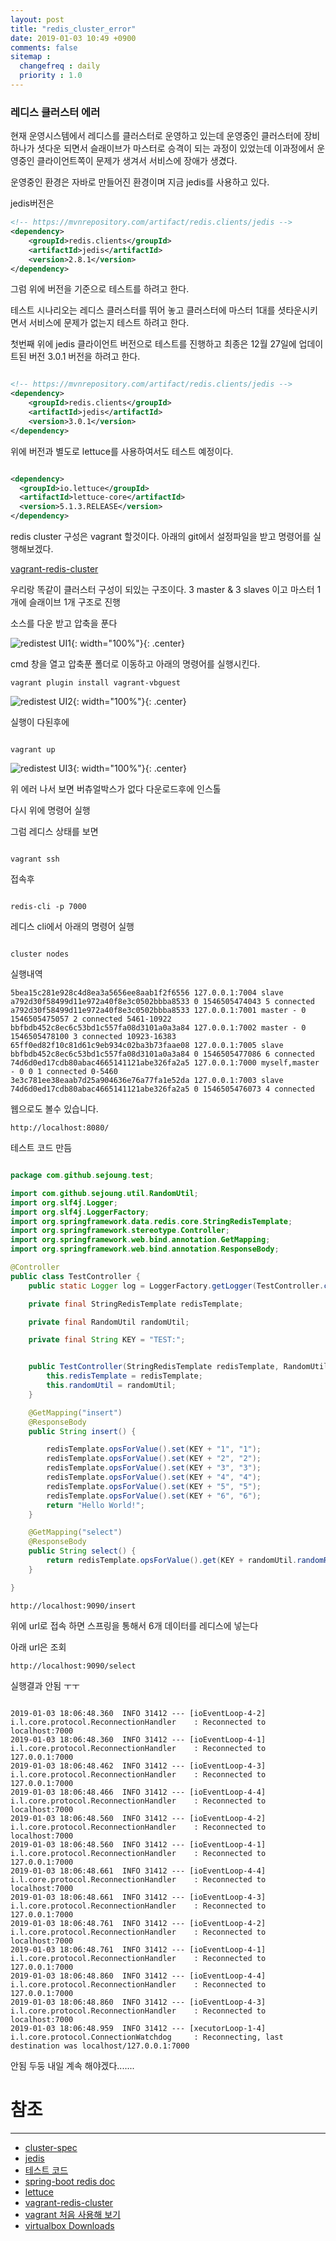 ```yaml
---
layout: post
title: "redis_cluster_error"
date: 2019-01-03 10:49 +0900
comments: false
sitemap :
  changefreq : daily
  priority : 1.0
---
```


### 레디스 클러스터 에러

현재 운영시스템에서 레디스를 클러스터로 운영하고 있는데 운영중인 클러스터에 장비 하나가 셧다운 되면서
슬래이브가 마스터로 승격이 되는 과정이 있었는데 이과정에서 운영중인 클라이언트쪽이 문제가 생겨서 서비스에
장애가 생겼다.

운영중인 환경은 자바로 만들어진 환경이며 지금 jedis를 사용하고 있다. 

jedis버전은

```xml
<!-- https://mvnrepository.com/artifact/redis.clients/jedis -->
<dependency>
    <groupId>redis.clients</groupId>
    <artifactId>jedis</artifactId>
    <version>2.8.1</version>
</dependency>

```

그럼 위에 버전을 기준으로 테스트를 하려고 한다.

테스트 시나리오는 레디스 클러스터를 뛰어 놓고 클러스터에 마스터 1대를 셧타운시키면서 서비스에 문제가 없는지 테스트 하려고 한다.

첫번째 위에 jedis 클라이언트 버전으로 테스트를 진행하고 최종은 12월 27일에 업데이트된 버전 3.0.1 버전을 하려고 한다.

```xml

<!-- https://mvnrepository.com/artifact/redis.clients/jedis -->
<dependency>
    <groupId>redis.clients</groupId>
    <artifactId>jedis</artifactId>
    <version>3.0.1</version>
</dependency>

```

위에 버전과 별도로 lettuce를 사용하여서도 테스트 예정이다.

```xml

<dependency>
  <groupId>io.lettuce</groupId>
  <artifactId>lettuce-core</artifactId>
  <version>5.1.3.RELEASE</version>
</dependency>

```

redis cluster 구성은 vagrant 할것이다. 아래의 git에서 설정파일을 받고 명령어를 실행해보겠다.

[vagrant-redis-cluster](https://github.com/sejoung/vagrant-redis-cluster)

우리랑 똑같이 클러스터 구성이 되있는 구조이다. 3 master & 3 slaves 이고 마스터 1개에 슬래이브 1개 구조로 진행

소스를 다운 받고 압축을 푼다 

![redistest UI1](https://sejoung.github.io/images/2019_01_03_01.jpg){: width="100%"}{: .center}

cmd 창을 열고 압축푼 폴더로 이동하고 아래의 명령어를 실행시킨다.

```
vagrant plugin install vagrant-vbguest

```

![redistest UI2](https://sejoung.github.io/images/2019_01_03_02.jpg){: width="100%"}{: .center}

실행이 다된후에 

```

vagrant up

```

![redistest UI3](https://sejoung.github.io/images/2019_01_03_03.jpg){: width="100%"}{: .center}

위 에러 나서 보면 버츄얼박스가 없다 다운로드후에 인스톨

다시 위에 명령어 실행

그럼 레디스 상태를 보면 

```

vagrant ssh

```

접속후

```

redis-cli -p 7000

```

레디스 cli에서 아래의 명령어 실행

```

cluster nodes

```
실행내역
```
5bea15c281e928c4d8ea3a5656ee8aab1f2f6556 127.0.0.1:7004 slave a792d30f58499d11e972a40f8e3c0502bbba8533 0 1546505474043 5 connected
a792d30f58499d11e972a40f8e3c0502bbba8533 127.0.0.1:7001 master - 0 1546505475057 2 connected 5461-10922
bbfbdb452c8ec6c53bd1c557fa08d3101a0a3a84 127.0.0.1:7002 master - 0 1546505478100 3 connected 10923-16383
65ff0ed82f10c81d61c9eb934c02ba3b73faae08 127.0.0.1:7005 slave bbfbdb452c8ec6c53bd1c557fa08d3101a0a3a84 0 1546505477086 6 connected
74d6d0ed17cdb80abac4665141121abe326fa2a5 127.0.0.1:7000 myself,master - 0 0 1 connected 0-5460
3e3c781ee38eaab7d25a904636e76a77fa1e52da 127.0.0.1:7003 slave 74d6d0ed17cdb80abac4665141121abe326fa2a5 0 1546505476073 4 connected
```

웹으로도 볼수 있습니다.

```
http://localhost:8080/
```


테스트 코드 만듬

```java

package com.github.sejoung.test;

import com.github.sejoung.util.RandomUtil;
import org.slf4j.Logger;
import org.slf4j.LoggerFactory;
import org.springframework.data.redis.core.StringRedisTemplate;
import org.springframework.stereotype.Controller;
import org.springframework.web.bind.annotation.GetMapping;
import org.springframework.web.bind.annotation.ResponseBody;

@Controller
public class TestController {
    public static Logger log = LoggerFactory.getLogger(TestController.class);

    private final StringRedisTemplate redisTemplate;

    private final RandomUtil randomUtil;

    private final String KEY = "TEST:";


    public TestController(StringRedisTemplate redisTemplate, RandomUtil randomUtil) {
        this.redisTemplate = redisTemplate;
        this.randomUtil = randomUtil;
    }

    @GetMapping("insert")
    @ResponseBody
    public String insert() {

        redisTemplate.opsForValue().set(KEY + "1", "1");
        redisTemplate.opsForValue().set(KEY + "2", "2");
        redisTemplate.opsForValue().set(KEY + "3", "3");
        redisTemplate.opsForValue().set(KEY + "4", "4");
        redisTemplate.opsForValue().set(KEY + "5", "5");
        redisTemplate.opsForValue().set(KEY + "6", "6");
        return "Hello World!";
    }

    @GetMapping("select")
    @ResponseBody
    public String select() {
        return redisTemplate.opsForValue().get(KEY + randomUtil.randomRange());
    }

}

```


```
http://localhost:9090/insert
```
위에 url로 접속 하면 스프링을 통해서 6개 데이터를 레디스에 넣는다

아래 url은 조회

```
http://localhost:9090/select

```

실행결과 안됨 ㅜㅜ

```

2019-01-03 18:06:48.360  INFO 31412 --- [ioEventLoop-4-2] i.l.core.protocol.ReconnectionHandler    : Reconnected to localhost:7000
2019-01-03 18:06:48.360  INFO 31412 --- [ioEventLoop-4-1] i.l.core.protocol.ReconnectionHandler    : Reconnected to 127.0.0.1:7000
2019-01-03 18:06:48.462  INFO 31412 --- [ioEventLoop-4-3] i.l.core.protocol.ReconnectionHandler    : Reconnected to 127.0.0.1:7000
2019-01-03 18:06:48.466  INFO 31412 --- [ioEventLoop-4-4] i.l.core.protocol.ReconnectionHandler    : Reconnected to localhost:7000
2019-01-03 18:06:48.560  INFO 31412 --- [ioEventLoop-4-2] i.l.core.protocol.ReconnectionHandler    : Reconnected to localhost:7000
2019-01-03 18:06:48.560  INFO 31412 --- [ioEventLoop-4-1] i.l.core.protocol.ReconnectionHandler    : Reconnected to 127.0.0.1:7000
2019-01-03 18:06:48.661  INFO 31412 --- [ioEventLoop-4-4] i.l.core.protocol.ReconnectionHandler    : Reconnected to localhost:7000
2019-01-03 18:06:48.661  INFO 31412 --- [ioEventLoop-4-3] i.l.core.protocol.ReconnectionHandler    : Reconnected to 127.0.0.1:7000
2019-01-03 18:06:48.761  INFO 31412 --- [ioEventLoop-4-2] i.l.core.protocol.ReconnectionHandler    : Reconnected to localhost:7000
2019-01-03 18:06:48.761  INFO 31412 --- [ioEventLoop-4-1] i.l.core.protocol.ReconnectionHandler    : Reconnected to 127.0.0.1:7000
2019-01-03 18:06:48.860  INFO 31412 --- [ioEventLoop-4-4] i.l.core.protocol.ReconnectionHandler    : Reconnected to 127.0.0.1:7000
2019-01-03 18:06:48.860  INFO 31412 --- [ioEventLoop-4-3] i.l.core.protocol.ReconnectionHandler    : Reconnected to localhost:7000
2019-01-03 18:06:48.959  INFO 31412 --- [xecutorLoop-1-4] i.l.core.protocol.ConnectionWatchdog     : Reconnecting, last destination was localhost/127.0.0.1:7000

```

안됨 두둥 내일 계속 해야겠다.......



# 참조
-----
* [cluster-spec](https://redis.io/topics/cluster-spec)
* [jedis](https://github.com/xetorthio/jedis)
* [테스트 코드](https://github.com/sejoung/vagrant-redis-cluster)
* [spring-boot redis doc](https://docs.spring.io/spring-boot/docs/current/reference/html/boot-features-nosql.html#boot-features-redis)
* [lettuce](https://github.com/lettuce-io/lettuce-core/)
* [vagrant-redis-cluster](https://github.com/72squared/vagrant-redis-cluster)
* [vagrant 처음 사용해 보기](https://sejoung.github.io/2018/06/vagrant_GettingStarted)
* [virtualbox Downloads](https://www.virtualbox.org/wiki/Downloads)

